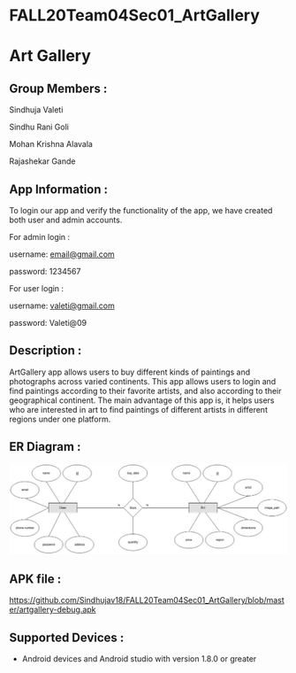 # FALL20Team04Sec01_ArtGallery

# Art Gallery

## Group Members :

Sindhuja Valeti

Sindhu Rani Goli

Mohan Krishna Alavala

Rajashekar Gande

## App Information :

To login our app and verify the functionality of the app, we have created both user and admin accounts.

For admin login :

username: email@gmail.com

password: 1234567

For user login :

username: valeti@gmail.com

password: Valeti@09

## Description :

ArtGallery app allows users to buy different kinds of paintings and photographs across varied continents. This app allows users to login and find paintings according to their favorite artists, and also according to their geographical continent. The main advantage of this app is, it helps users who are interested in art to find paintings of different artists in different regions under one platform. 

## ER Diagram :

![](https://github.com/Sindhujav18/FALL20Team04Sec01_ArtGallery/blob/master/ER%20diagram.jpeg?raw=true)

## APK file :

https://github.com/Sindhujav18/FALL20Team04Sec01_ArtGallery/blob/master/artgallery-debug.apk

## Supported Devices :

- Android devices and Android studio with version 1.8.0 or greater
